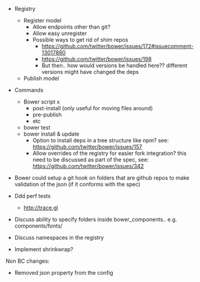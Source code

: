 - Registry
    - Register model
        - Allow endpoints other than git?
        - Allow easy unregister
        - Possible ways to get rid of shim repos
          - https://github.com/twitter/bower/issues/172#issuecomment-13017880
          - https://github.com/twitter/bower/issues/198
          - But then.. how would versions be handled here?? different versions might have changed the deps
    - Publish model
- Commands
    - Bower script x
         - post-install (only useful for moving files around)
         - pre-publish
         - etc
    - bower test
    - bower install & update
        - Option to install deps in a tree structure like npm? see: https://github.com/twitter/bower/issues/157
        - Allow overrides of the registry for easier fork integration? this need to be discussed as part of the spec, see: https://github.com/twitter/bower/issues/342

- Bower could setup a git hook on folders that are github repos to make validation of the json (if it conforms with the spec)
- Ddd perf tests
  - http://trace.gl
- Discuss ability to specify folders inside bower_components.. e.g. components/fonts/
- Discuss namespaces in the registry
- Implement shrinkwrap?

Non BC changes:
- Removed json property from the config
